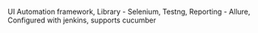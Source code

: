 UI Automation framework, Library - Selenium, Testng, Reporting - Allure, Configured with jenkins, supports cucumber


